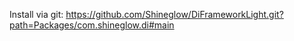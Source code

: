 Install via git: https://github.com/Shineglow/DiFrameworkLight.git?path=Packages/com.shineglow.di#main